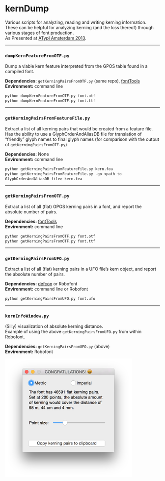 # kernDump 
Various scripts for analyzing, reading and writing kerning information. These 
can be helpful for analyzing kerning (and the loss thereof) through various 
stages of font production.  
As Presented at [ATypI Amsterdam 2013](http://www.atypi.org/past-conferences/atypi-amsterdam-2013/amsterdam-programme/activity?a=265). 

---

### `dumpKernFeatureFromOTF.py`
Dump a viable kern feature interpreted from the GPOS table found in a compiled font. 

__Dependencies:__ `getKerningPairsFromOTF.py` (same repo), [fontTools](http://sourceforge.net/projects/fonttools/)  
__Environment:__ command line  
```
python dumpKernFeatureFromOTF.py font.otf
python dumpKernFeatureFromOTF.py font.ttf
```

---

### `getKerningPairsFromFeatureFile.py`
Extract a list of all kerning pairs that would be created from a feature file.  
Has the ability to use a GlyphOrderAndAliasDB file for translation of 
“friendly” glyph names to final glyph names (for comparison with the output of 
`getKerningPairsFromOTF.py`)  

__Dependencies:__ None  
__Environment:__ command line  

```
python getKerningPairsFromFeatureFile.py kern.fea
python getKerningPairsFromFeatureFile.py -go <path to GlyphOrderAndAliasDB file> kern.fea

```

---

### `getKerningPairsFromOTF.py`
Extract a list of all (flat) GPOS kerning pairs in a font, and report the 
absolute number of pairs.  

__Dependencies:__ [fontTools](http://sourceforge.net/projects/fonttools/)  
__Environment:__ command line

```
python getKerningPairsFromOTF.py font.otf
python getKerningPairsFromOTF.py font.ttf
```

---

### `getKerningPairsFromUFO.py`
Extract a list of all (flat) kerning pairs in a UFO file’s kern object, and 
report the absolute number of pairs.  

__Dependencies:__ [defcon](https://github.com/typesupply/defcon) or Robofont  
__Environment:__ command line or Robofont

```
python getKerningPairsFromUFO.py font.ufo
```

---

### `kernInfoWindow.py`
(Silly) visualization of absolute kerning distance.  
Example of using the above `getKerningPairsFromUFO.py` from within Robofont.  

__Dependencies:__ `getKerningPairsFromUFO.py` (above)  
__Environment:__ Robofont

<img src="kernInfoWindow.png" width="412" height="384" alt="Kern Info Window" />
